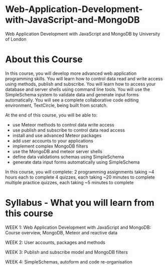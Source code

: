 # Web-Application-Development-with-JavaScript-and-MongoDB

Web Application Development with JavaScript and MongoDB by University of London


# About this Course

In this course, you will develop more advanced web application programming skills. You will learn how to control data read and write access using methods, publish and subscribe. You will learn how to access your database and server shells using command line tools. You will use the SimpleSchema system to validate data and generate input forms automatically. You will see a complete collaborative code editing environment, TextCircle, being built from scratch. 

At the end of this course, you will be able to:
- use Meteor methods to control data write access
- use publish and subscribe to control data read access
- install and use advanced Meteor packages
- add user accounts to your applications
- implement complex MongoDB filters
- use the MongoDB and meteor server shells
- define data validations schemas using SimpleSchema
- generate data input forms automatically using SimpleSchema

In this course, you will complete:
2 programming assignments taking ~4 hours each to complete
4 quizzes, each taking ~20 minutes to complete
multiple practice quizzes, each taking ~5 minutes to complete


# Syllabus - What you will learn from this course

WEEK 1: Web Application Development with JavaScript and MongoDB: Course overview,
        MongoDB, Meteor and reactive data

WEEK 2: User accounts, packages and methods

WEEK 3: Publish and subscribe model and MongoDB filters

WEEK 4: SimpleSchemas, autoform and code re-organisation
